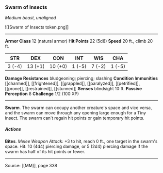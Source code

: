 ### Swarm of Insects
_Medium beast, unaligned_

![[Swarm of Insects token.png]]




---

**Armor Class** 12 (natural armor)
**Hit Points** 22 (5d8)
**Speed** 20 ft., climb 20 ft.

| STR     | DEX     | CON     | INT     | WIS     | CHA     |
|---------|---------|---------|---------|---------|---------|
| 3 (-4) | 13 (+1) | 10 (+0) | 1 (-5) | 7 (-2) | 1 (-5) |

**Damage Resistances** bludgeoning; piercing; slashing
**Condition Immunities** [[charmed]], [[frightened]], [[grappled]], [[paralyzed]], [[petrified]], [[prone]], [[restrained]], [[stunned]]
**Senses** blindsight 10 ft.
**Passive Perception** 8
**Challenge** 1/2 (100 XP)

---

**Swarm**. The swarm can occupy another creature's space and vice versa, and the swarm can move through any opening large enough for a Tiny insect. The swarm can't regain hit points or gain temporary hit points.

##### Actions
**Bites**. _Melee Weapon Attack:_ +3 to hit, reach 0 ft., one target in the swarm's space. Hit: 10 (4d4) piercing damage, or 5 (2d4) piercing damage if the swarm has half of its hit points or fewer.


---

Source: [[MM]], page 338